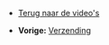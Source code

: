 -   [Terug naar de video's](./video-tutorials.md "Video's")

-   **Vorige:** [Verzending](./emailings-sending-an-emailing.md "E-mailings: Verzending")

